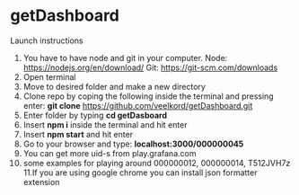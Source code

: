 # getDashboard

Launch instructions

1. You have to have node and git in your computer. Node: https://nodejs.org/en/download/ Git: https://git-scm.com/downloads
2. Open terminal
3. Move to desired folder and make a new directory 
4. Clone repo by coping the following inside the terminal and pressing enter: **git clone** https://github.com/veelkord/getDashboard.git
5. Enter folder by typing **cd getDasboard**
6. Insert **npm i** inside the terminal and hit enter
7. Insert **npm start** and hit enter
8. Go to your browser and type: **localhost:3000/000000045** 
9. You can get more uid-s from play.grafana.com
10. some examples for playing around 000000012, 000000014, T512JVH7z
11.If you are using google chrome you can install json formatter extension
